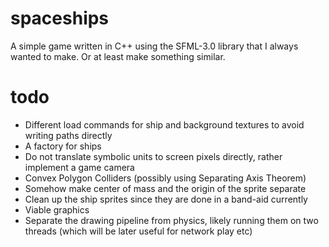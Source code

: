 # spaceships
A simple game written in C++ using the SFML-3.0 library that I always wanted to make. Or at least make something similar.
# todo
- Different load commands for ship and background textures to avoid writing paths directly
- A factory for ships
- Do not translate symbolic units to screen pixels directly, rather implement a game camera
- Convex Polygon Colliders (possibly using Separating Axis Theorem)
- Somehow make center of mass and the origin of the sprite separate
- Clean up the ship sprites since they are done in a band-aid currently
- Viable graphics
- Separate the drawing pipeline from physics, likely running them on two threads (which will be later useful for network play etc)
